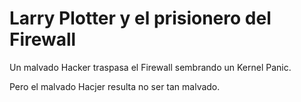 # Larry Plotter y el prisionero del Firewall

Un malvado Hacker traspasa el Firewall sembrando un Kernel Panic.

Pero el malvado Hacjer resulta no ser tan malvado.
